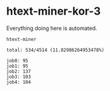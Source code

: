# htext-miner-kor-3

Everything doing here is automated.

```
htext-miner

total: 534/4514 (11.82986264953478%)

job0: 95
job1: 95
job2: 137
job3: 103
job4: 104
```